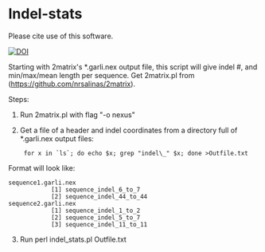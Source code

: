 # Indel-stats
Please cite use of this software.

[![DOI](https://zenodo.org/badge/76591162.svg)](https://zenodo.org/badge/latestdoi/76591162)


Starting with 2matrix's \*.garli.nex output file, this script will give indel #, and min/max/mean length per sequence. Get 2matrix.pl from (https://github.com/nrsalinas/2matrix).

Steps:  
1) Run 2matrix.pl with flag "-o nexus"  
2) Get a file of a header and indel coordinates from a directory full of \*.garli.nex output files:  
    
		for x in `ls`; do echo $x; grep "indel\_" $x; done >Outfile.txt  

Format will look like:

	sequence1.garli.nex  
				[1] sequence_indel_6_to_7  
				[2] sequence_indel_44_to_44  
    sequence2.garli.nex  
				[1] sequence_indel_1_to_2  
				[2] sequence_indel_5_to_7  
				[3] sequence_indel_11_to_11      
				

3) Run perl indel_stats.pl Outfile.txt
